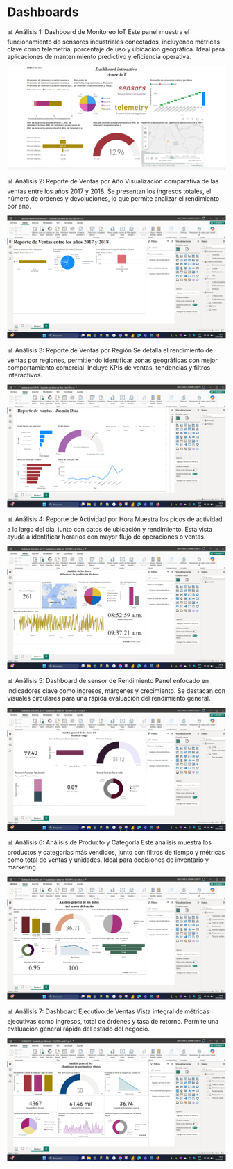 # Dashboards
📊 Análisis 1: Dashboard de Monitoreo IoT
Este panel muestra el funcionamiento de sensores industriales conectados, incluyendo métricas clave como telemetría, porcentaje de uso y ubicación geográfica. Ideal para aplicaciones de mantenimiento predictivo y eficiencia operativa.

![Análisis 1](Dashboard_capturas/Analisis1.png)

📊 Análisis 2: Reporte de Ventas por Año
Visualización comparativa de las ventas entre los años 2017 y 2018. Se presentan los ingresos totales, el número de órdenes y devoluciones, lo que permite analizar el rendimiento por año.

![Análisis 2](Dashboard_capturas/Analisis2.png)

📊 Análisis 3: Reporte de Ventas por Región
Se detalla el rendimiento de ventas por regiones, permitiendo identificar zonas geográficas con mejor comportamiento comercial. Incluye KPIs de ventas, tendencias y filtros interactivos.

![Análisis 3](Dashboard_capturas/Analisis3.png)

📊 Análisis 4: Reporte de Actividad por Hora
Muestra los picos de actividad a lo largo del día, junto con datos de ubicación y rendimiento. Esta vista ayuda a identificar horarios con mayor flujo de operaciones o ventas.

![Análisis 4](Dashboard_capturas/Analisis4.png)


📊 Análisis 5: Dashboard de sensor de Rendimiento
Panel enfocado en indicadores clave como ingresos, márgenes y crecimiento. Se destacan con visuales circulares para una rápida evaluación del rendimiento general.

![Análisis 5](Dashboard_capturas/Analisis5.png)


📊 Análisis 6: Análisis de Producto y Categoría
Este análisis muestra los productos y categorías más vendidos, junto con filtros de tiempo y métricas como total de ventas y unidades. Ideal para decisiones de inventario y marketing.

![Análisis 6](Dashboard_capturas/Analisis6.png)


📊 Análisis 7: Dashboard Ejecutivo de Ventas
Vista integral de métricas ejecutivas como ingresos, total de órdenes y tasa de retorno. Permite una evaluación general rápida del estado del negocio.

![Análisis 7](Dashboard_capturas/Analisis7.png)

